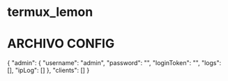# termux_lemon
# ARCHIVO CONFIG

{
  "admin": {
    "username": "admin",
    "password": "",
    "loginToken": "",
    "logs": [],
    "ipLog": []
  },
  "clients": []
}
